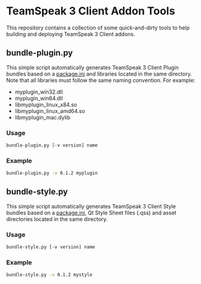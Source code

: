 # TeamSpeak 3 Client Addon Tools

This repository contains a collection of some quick-and-dirty tools to help building and deploying TeamSpeak 3 Client addons.

## bundle-plugin.py

This simple script automatically generates TeamSpeak 3 Client Plugin bundles based on a [package.ini](package.ini) and libraries located in the same directory. Note that all libraries must follow the same naming convention. For example:

- myplugin_win32.dll
- myplugin_win64.dll
- libmyplugin_linux_x84.so
- libmyplugin_linux_amd64.so
- libmyplugin_mac.dylib

### Usage

```bash
bundle-plugin.py [-v version] name
```

### Example

```bash
bundle-plugin.py -v 0.1.2 myplugin
```

## bundle-style.py

This simple script automatically generates TeamSpeak 3 Client Style bundles based on a [package.ini](package.ini), Qt Style Sheet files (.qss) and asset directories located in the same directory.

### Usage

```bash
bundle-style.py [-v version] name
```

### Example

```bash
bundle-style.py -v 0.1.2 mystyle
```
